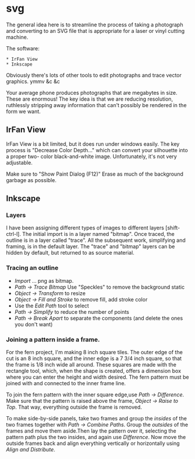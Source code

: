 # svg

The general idea here is to streamline the process of taking a photograph and
converting to an SVG file that is appropriate for a laser or vinyl cutting machine.

The software:

    * IrFan View
    * Inkscape

Obviously there's lots of other tools to edit photographs and trace vector
graphics. ymmv &c &c

Your average phone produces photographs that are megabytes in size. These
are enormous! The key idea is that we are reducing resolution, ruthlessly
stripping away information that can't possibly be rendered in the form we
want.

## IrFan View

IrFan View is a bit limited, but it does run under windows easily. The key process
is "Decrease Color Depth..." which can convert your silhouette into a proper two-
color black-and-white image. Unfortunately, it's not very adjustable.

Make sure to "Show Paint Dialog (F12)" Erase as much of the background garbage as possible.



## Inkscape

### Layers

I have been assigning different types of images to different layers [shift-ctrl-l].
The initial import is in a layer named "bitmap". Once traced, the outline is in a
layer called "trace". All the subsequent work, simplifying and framing, is in the
default layer. The "trace" and "bitmap" layers can be hidden by default, but returned
to as source material.


### Tracing an outline

* _Import_ ... png as bitmap.
* _Path -> Trace Bitmap_  Use "Speckles" to remove the background static
* _Object -> Transform_ to resize
* _Object -> Fill and Stroke_ to remove fill, add stroke color
* Use the _Edit Path_ tool to select
* _Path -> Simplify_ to reduce the number of points
* _Path -> Break Apart_ to separate the components (and delete the ones you don't want)


### Joining a pattern inside a frame.

For the fern project, I'm making 8 inch square tiles. The outer edge of the cut is
an 8 inch square, and the inner edge is a 7 3/4 inch square, so that the frame is
1/8 inch wide all around. These squares are made with the rectangle tool, which,
when the shape is created, offers a dimension box where you can enter the height
and width desired. The fern pattern must be joined with and connected to the inner
frame line.

To join the fern pattern with the inner square edge,use _Path -> Difference_.  Make sure
that the pattern is raised above the frame, _Object -> Raise to Top_. That way,
everything outside the frame is removed.

To make side-by-side panels, take two frames and group the *insides* of the two frames together
with _Path -> Combine Paths_. Group the *outsides* of the frames and move them aside.Then lay the pattern over it, selecting the pattern path plus the two insides, and again use _Difference_. Now move the outside frames back and align everything vertically or horizontally using _Align and Distribute_.


